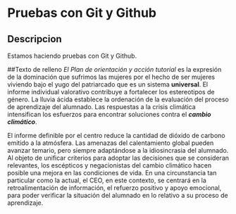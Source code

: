 # Pruebas con Git y Github

## Descripcion

Estamos haciendo pruebas con Git y Github.

##Texto de relleno
*El Plan de orientación y acción tutorial* es la expresión de la dominación que sufrimos las mujeres por el hecho de ser mujeres viviendo bajo el yugo del patriarcado que es un sistema **universal**. El informe individual valorativo contribuye a fortalecer los estereotipos de género. La lluvia ácida establece la ordenación de la evaluación del proceso de aprendizaje del alumnado. Las respuestas a la crisis climática intensifican los esfuerzos para encontrar soluciones contra el ***cambio climático***.

El informe definible por el centro reduce la cantidad de dióxido de carbono emitido a la atmósfera. Las amenazas del calentamiento global pueden avanzar temario, pero siempre adaptándose a la idiosincrasia del alumnado. Al objeto de unificar criterios para adoptar las decisiones que se consideran relevantes, los escépticos y negacionistas del cambio climático hacen posible una mejora en las condiciones de vida. En una circunstancia tan particular como la actual, el CEO, en este contexto, se centrará en la retroalimentación de información, el refuerzo positivo y apoyo emocional, para poder verificar la situación del alumnado en lo relativo a su proceso de aprendizaje. 

